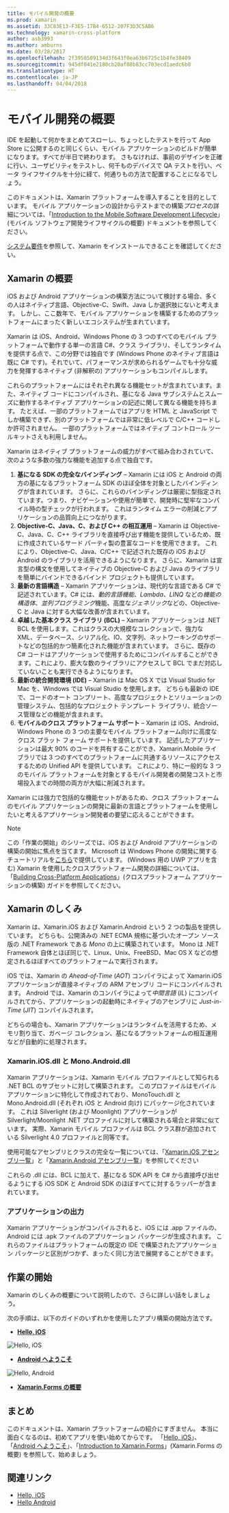 ```yaml
---
title: モバイル開発の概要
ms.prod: xamarin
ms.assetid: 33C83E13-F3E5-17B4-6512-207F3D3C5AB6
ms.technology: xamarin-cross-platform
author: asb3993
ms.author: amburns
ms.date: 03/28/2017
ms.openlocfilehash: 2f3950509134d3f643f0ea63b6725c1b4fe38409
ms.sourcegitcommit: 945df041e2180cb20af08b83cc703ecd1aedc6b0
ms.translationtype: HT
ms.contentlocale: ja-JP
ms.lasthandoff: 04/04/2018
---
```

# <a name="introduction-to-mobile-development"></a>モバイル開発の概要

IDE を起動して何かをまとめてスローし、ちょっとしたテストを行って App Store に公開するのと同じくらい、モバイル アプリケーションのビルドが簡単になります。すべてが半日で終わります。 さもなければ、事前のデザインを正確に行い、ユーザビリティをテストし、何千ものデバイスで QA テストを行い、ベータ ライフサイクルを十分に経て、何通りもの方法で配置することになるでしょう。

このドキュメントは、Xamarin プラットフォームを導入することを目的としています。 モバイル アプリケーションの設計からテストまでの構築*プロセス*の詳細については、「[Introduction to the Mobile Software Development Lifecycle](~/cross-platform/get-started/introduction-to-mobile-sdlc.md)」(モバイル ソフトウェア開発ライフサイクルの概要) ドキュメントを参照してください。

[システム要件](~/cross-platform/get-started/requirements.md#mac)を参照して、Xamarin をインストールできることを確認してください。

## <a name="introduction-to-xamarin"></a>Xamarin の概要

iOS および Android アプリケーションの構築方法について検討する場合、多くの人はネイティブ言語、Objective-C、Swift、Java しか選択肢にないと考えます。 しかし、ここ数年で、モバイル アプリケーションを構築するためのプラットフォームにまったく新しいエコシステムが生まれています。

Xamarin は iOS、Android、Windows Phone の 3 つのすべてのモバイル プラットフォームで動作する単一の言語 C#、クラス ライブラリ、そしてランタイムを提供する点で、この分野では独自です (Windows Phone のネイティブ言語は既に C# です)。それでいて、パフォーマンスが求められるゲームでも十分な威力を発揮するネイティブ (非解釈の) アプリケーションもコンパイルします。

これらのプラットフォームにはそれぞれ異なる機能セットが含まれています。また、ネイティブ コードにコンパイルされ、基になる Java サブシステムとスムーズに動作するネイティブ アプリケーションの記述に関して異なる機能を持ちます。 たとえば、一部のプラットフォームではアプリを HTML と JavaScript でしか構築できず、別のプラットフォームでは非常に低レベルで C/C++ コードしか許可されません。 一部のプラットフォームではネイティブ コントロール ツールキットさえも利用しません。

Xamarin はネイティブ プラットフォームの威力がすべて組み合わされていて、次のような多数の強力な機能を追加する点で独自です。

1.   **基になる SDK の完全なバインディング** – Xamarin には iOS と Android の両方の基になるプラットフォーム SDK のほぼ全体を対象としたバインディングが含まれています。 さらに、これらのバインディングは厳密に型指定されています。つまり、ナビゲーションや使用が簡単で、開発時に堅牢なコンパイル時の型チェックが行われます。 これはランタイム エラーの削減とアプリケーションの品質向上につながります。
1.   **Objective-C、Java、C、および C++ の相互運用** – Xamarin は Objective-C、Java、C、C++ ライブラリを直接呼び出す機能を提供しているため、既に作成されているサード パーティ製の豊富なコードを使用できます。 これにより、Objective-C、Java、C/C++ で記述された既存の iOS および Android のライブラリを活用できるようになります。 さらに、Xamarin は宣言型の構文を使用してネイティブの Objective-C および Java のライブラリを簡単にバインドできるバインド プロジェクトも提供しています。
1.   **最新の言語構造** – Xamarin アプリケーションは、現代的な言語である C# で記述されています。C# には、*動的言語機能*、*Lambda*、*LINQ* などの*機能の構造体*、*並列プログラミング*機能、高度な*ジェネリック*などの、Objective-C と Java に対する大幅な改善が含まれています。
1.   **卓越した基本クラス ライブラリ (BCL)** – Xamarin アプリケーションは .NET BCL を使用します。これはクラスの大規模なコレクションで、強力な XML、データベース、シリアル化、IO、文字列、ネットワーキングのサポートなどの包括的かつ簡素化された機能が含まれています。 さらに、既存の C# コードはアプリケーションで使用するためにコンパイルすることができます。これにより、膨大な数のライブラリにアクセスして BCL でまだ対応していないことも実行できるようになります。
1.   **最新の統合開発環境 (IDE)** – Xamarin は Mac OS X では Visual Studio for Mac を、Windows では Visual Studio を使用します。 どちらも最新の IDE で、コードのオート コンプリート、高度なプロジェクトとソリューションの管理システム、包括的なプロジェクト テンプレート ライブラリ、統合ソース管理などの機能が含まれます。
1.   **モバイルのクロス プラットフォーム サポート** – Xamarin は iOS、Android、Windows Phone の 3 つの主要なモバイル プラットフォーム向けに高度なクロス プラット フォーム サポートを提供しています。 記述したアプリケーションは最大 90% のコードを共有することができ、Xamarin.Mobile ライブラリでは 3 つのすべてのプラットフォームに共通するリソースにアクセスするための Unified API を提供しています。 これにより、特に一般的な 3 つのモバイル プラットフォームを対象とするモバイル開発者の開発コストと市場投入までの時間の両方が大幅に削減されます。


Xamarin には強力で包括的な機能セットがあるため、クロス プラットフォームのモバイル アプリケーションの開発に最新の言語とプラットフォームを使用したいと考えるアプリケーション開発者の要望に応えることができます。


> [!NOTE]
> この「作業の開始」のシリーズでは、iOS および Android アプリケーションの構築の開始に焦点を当てます。 Microsoft は Windows Phone の開発に関するチュートリアルを[こちら](http://dev.windowsphone.com/en-us/develop)で提供しています。 (Windows 用の UWP アプリを含む) Xamarin を使用したクロスプラットフォーム開発の詳細については、「[Building Cross-Platform Applications](~/cross-platform/app-fundamentals/building-cross-platform-applications/index.md)」(クロスプラットフォーム アプリケーションの構築) ガイドを参照してください。



## <a name="how-does-xamarin-work"></a>Xamarin のしくみ

Xamarin は、Xamarin.iOS および Xamarin.Android という 2 つの製品を提供しています。 どちらも、公開済みの .NET ECMA 規格に基づいたオープン ソース版の .NET Framework である *Mono* の上に構築されています。 Mono は .NET Framework 自体とほぼ同じで、Linux、Unix、FreeBSD、Mac OS X などの想定されるほぼすべてのプラットフォームで実行されます。

iOS では、Xamarin の *Ahead-of-Time* (*AOT*) コンパイラによって Xamarin.iOS アプリケーションが直接ネイティブの ARM アセンブリ コードにコンパイルされます。 Android では、Xamarin のコンパイラによって*中間言語* (*IL*) にコンパイルされてから、アプリケーションの起動時にネイティブのアセンブリに *Just-in-Time* (*JIT*) コンパイルされます。

どちらの場合も、Xamarin アプリケーションはランタイムを活用するため、メモリ割り当て、ガベージ コレクション、基になるプラットフォームの相互運用などが自動的に処理されます。



### <a name="xamariniosdll-and-monoandroiddll"></a>Xamarin.iOS.dll と Mono.Android.dll

Xamarin アプリケーションは、Xamarin モバイル プロファイルとして知られる .NET BCL のサブセットに対して構築されます。 このプロファイルはモバイル アプリケーションに特化して作成されており、MonoTouch.dll と Mono.Android.dll (それぞれ iOS と Android 向け) にパッケージ化されています。 これは Silverlight (および Moonlight) アプリケーションが Silverlight/Moonlight .NET プロファイルに対して構築される場合と非常に似ています。 実際、Xamarin モバイル プロファイルは BCL クラス群が追加されている Silverlight 4.0 プロファイルと同等です。

使用可能なアセンブリとクラスの完全な一覧については、「[Xamarin.iOS アセンブリ一覧](~/cross-platform/internals/available-assemblies.md)」と「[Xamarin.Android アセンブリ一覧](~/cross-platform/internals/available-assemblies.md)」を参照してください

これらの .dll には、BCL に加えて、基になる SDK API を C# から直接呼び出せるようにする iOS SDK と Android SDK のほぼすべてに対するラッパーが含まれています。



### <a name="application-output"></a>アプリケーションの出力

Xamarin アプリケーションがコンパイルされると、iOS には .app ファイルの、Android には .apk ファイルのアプリケーション パッケージが生成されます。 これらのファイルはプラットフォームの既定の IDE で構築されたアプリケーション パッケージと区別がつかず、まったく同じ方法で展開することができます。



## <a name="getting-started"></a>作業の開始

Xamarin のしくみの概要について説明したので、さらに詳しい話をしましょう。

次の手順は、以下のガイドのいずれかを使用したアプリ構築の開始方法です。

* [**Hello, iOS**](~/ios/get-started/hello-ios/index.md)

![](introduction-to-mobile-development-images/ios.png "Hello, iOS")


* [**Android へようこそ**](~/android/get-started/hello-android/index.md)

![](introduction-to-mobile-development-images/android.png "Hello, Android")


* [**Xamarin.Forms の概要**](~/xamarin-forms/get-started/introduction-to-xamarin-forms.md)





## <a name="summary"></a>まとめ

このドキュメントは、Xamarin プラットフォームの紹介にすぎません。 本当に面白くなるのは、初めてアプリを使い始めてからです。 「[Hello, iOS](~/ios/get-started/hello-ios/index.md)」、「[Android へようこそ](~/android/get-started/hello-android/index.md)」、「[Introduction to Xamarin.Forms](~/xamarin-forms/get-started/introduction-to-xamarin-forms.md)」(Xamarin.Forms の概要) を参照して、始めましょう。


## <a name="related-links"></a>関連リンク

- [Hello, iOS](~/ios/get-started/hello-ios/index.md)
- [Hello Android](~/android/get-started/hello-android/index.md)

